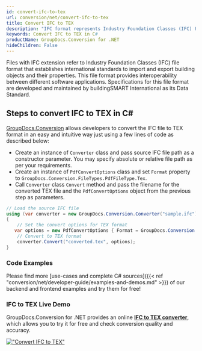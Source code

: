 ```yaml
---
id: convert-ifc-to-tex
url: conversion/net/convert-ifc-to-tex
title: Convert IFC to TEX
description: "IFC format represents Industry Foundation Classes (IFC) File Format with .ifc extension. Learn how to convert IFC to TEX file programmatically in C# language using GroupDocs.Conversion for .NET library."
keywords: Convert IFC to TEX in C#
productName: GroupDocs.Conversion for .NET
hideChildren: False
---
```


Files with IFC extension refer to  Industry Foundation Classes (IFC) file format that establishes international standards to import and export building objects and their properties. This file format provides interoperability between different software applications. Specifications for this file format are developed and maintained by buildingSMART International as its Data Standard.

## Steps to convert IFC to TEX in C#

[GroupDocs.Conversion](https://products.groupdocs.com/conversion/net) allows developers to convert the IFC file to TEX format in an easy and intuitive way just using a few lines of code as described below:

* Create an instance of `Converter` class and pass source IFC file path as a constructor parameter. You may specify absolute or relative file path as per your requirements. 
* Create an instance of `PdfConvertOptions` class and set `Format` property to `GroupDocs.Conversion.FileTypes.PdfFileType.Tex`.
* Call `Converter` class `Convert` method and pass the filename for the converted TEX file and the `PdfConvertOptions` object from the previous step as parameters.

```csharp
// Load the source IFC file
using (var converter = new GroupDocs.Conversion.Converter("sample.ifc"))
{
    // Set the convert options for TEX format
   var options = new PdfConvertOptions { Format = GroupDocs.Conversion.FileTypes.PdfFileType.Tex };
    // Convert to TEX format
    converter.Convert("converted.tex", options);
}
```

### Code Examples

Please find more [use-cases and complete C# sources]({{< ref "conversion/net/developer-guide/examples-and-demos.md" >}}) of our backend and frontend examples and try them for free!

### IFC to TEX Live Demo

GroupDocs.Conversion for .NET provides an online [**IFC to TEX converter**](https://products.groupdocs.app/conversion/ifc-to-tex), which allows you to try it for free and check conversion quality and accuracy.

[!["Convert IFC to TEX"](conversion/net/images/convert-to-tex/convert-ifc-to-tex.png)](https://products.groupdocs.app/conversion/ifc-to-tex)